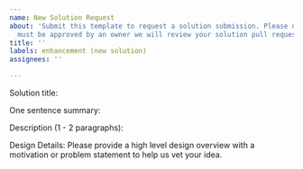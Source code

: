 ```yaml
---
name: New Solution Request
about: 'Submit this template to request a solution submission. Please note this issue
  must be approved by an owner we will review your solution pull request. '
title: ''
labels: enhancement (new solution)
assignees: ''

---
```


Solution title:

One sentence summary:

Description (1 - 2 paragraphs):

Design Details:
Please provide a high level design overview with a motivation or problem statement to help us vet your idea.
